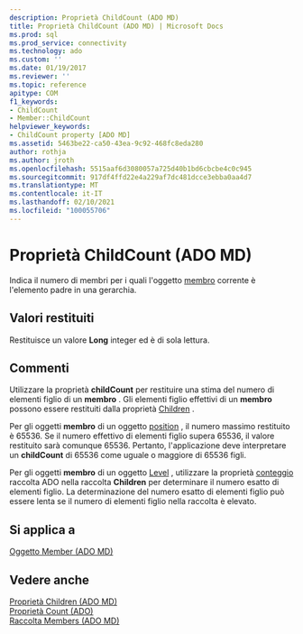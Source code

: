 ```yaml
---
description: Proprietà ChildCount (ADO MD)
title: Proprietà ChildCount (ADO MD) | Microsoft Docs
ms.prod: sql
ms.prod_service: connectivity
ms.technology: ado
ms.custom: ''
ms.date: 01/19/2017
ms.reviewer: ''
ms.topic: reference
apitype: COM
f1_keywords:
- ChildCount
- Member::ChildCount
helpviewer_keywords:
- ChildCount property [ADO MD]
ms.assetid: 5463be22-ca50-43ea-9c92-468fc8eda280
author: rothja
ms.author: jroth
ms.openlocfilehash: 5515aaf6d3080057a725d40b1bd6cbcbe4c0c945
ms.sourcegitcommit: 917df4ffd22e4a229af7dc481dcce3ebba0aa4d7
ms.translationtype: MT
ms.contentlocale: it-IT
ms.lasthandoff: 02/10/2021
ms.locfileid: "100055706"
---
```

# <a name="childcount-property-ado-md"></a>Proprietà ChildCount (ADO MD)
Indica il numero di membri per i quali l'oggetto [membro](./member-object-ado-md.md) corrente è l'elemento padre in una gerarchia.  
  
## <a name="return-values"></a>Valori restituiti  
 Restituisce un valore **Long** integer ed è di sola lettura.  
  
## <a name="remarks"></a>Commenti  
 Utilizzare la proprietà **childCount** per restituire una stima del numero di elementi figlio di un **membro** . Gli elementi figlio effettivi di un **membro** possono essere restituiti dalla proprietà [Children](./children-property-ado-md.md) .  
  
 Per gli oggetti **membro** di un oggetto [position](./position-object-ado-md.md) , il numero massimo restituito è 65536. Se il numero effettivo di elementi figlio supera 65536, il valore restituito sarà comunque 65536. Pertanto, l'applicazione deve interpretare un **childCount** di 65536 come uguale o maggiore di 65536 figli.  
  
 Per gli oggetti **membro** di un oggetto [Level](./level-object-ado-md.md) , utilizzare la proprietà [conteggio](../ado-api/count-property-ado.md) raccolta ADO nella raccolta **Children** per determinare il numero esatto di elementi figlio. La determinazione del numero esatto di elementi figlio può essere lenta se il numero di elementi figlio nella raccolta è elevato.  
  
## <a name="applies-to"></a>Si applica a  
 [Oggetto Member (ADO MD)](./member-object-ado-md.md)  
  
## <a name="see-also"></a>Vedere anche  
 [Proprietà Children (ADO MD)](./children-property-ado-md.md)   
 [Proprietà Count (ADO)](../ado-api/count-property-ado.md)   
 [Raccolta Members (ADO MD)](./members-collection-ado-md.md)
